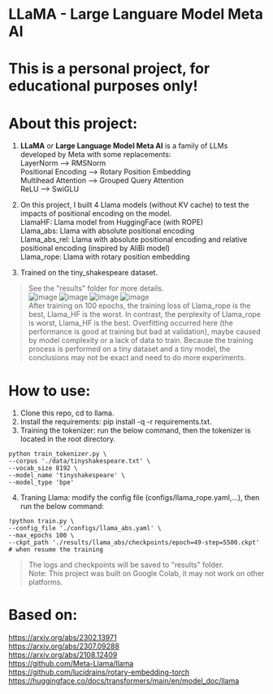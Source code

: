 # LLaMA - Large Languare Model Meta AI
# This is a personal project, for educational purposes only!
# About this project:
1. **LLaMA** or **Large Language Model Meta AI** is a family of LLMs developed by Meta with some replacements: \
   LayerNorm ⟶ RMSNorm \
   Positional Encoding ⟶ Rotary Position Embedding \
   Multihead Attention ⟶ Grouped Query Attention \
   ReLU ⟶ SwiGLU

2. On this project, I built 4 Llama models (without KV cache) to test the impacts of positional encoding on the model. \
   LlamaHF: Llama model from HuggingFace (with ROPE) \
   Llama_abs: Llama with absolute positional encoding \
   Llama_abs_rel: Llama with absolute positional encoding and relative positional encoding (inspired by AliBi model) \
   Llama_rope: Llama with rotary position embedding

3. Trained on the tiny_shakespeare dataset.
> See the "results" folder for more details. \
   ![image](https://github.com/tomsawyer0224/llama/assets/130035084/3ee9e3f9-a09a-47c7-9e7f-9f76d3aa9ff3)
   ![image](https://github.com/tomsawyer0224/llama/assets/130035084/55d77136-d19e-4335-8b67-5b9ccfd5ed9a)
   ![image](https://github.com/tomsawyer0224/llama/assets/130035084/c629c01a-b903-47a8-85de-99452d61f12f)
   ![image](https://github.com/tomsawyer0224/llama/assets/130035084/9c9c5591-6604-4439-85de-d1a3534c0409) \
> After training on 100 epochs, the training loss of Llama_rope is the best, Llama_HF is the worst. In contrast, the perplexity of Llama_rope is worst, Llama_HF is the best. Overfitting occurred here (the performance is good at training but bad at validation), maybe caused by model complexity or a lack of data to train. Because the training process is performed on a tiny dataset and a tiny model, the conclusions may not be exact and need to do more experiments.
# How to use:
1. Clone this repo, cd to llama.
2. Install the requirements: pip install -q -r requirements.txt.
3. Training the tokenizer: run the below command, then the tokenizer is located in the root directory.
```
python train_tokenizer.py \
--corpus './data/tinyshakespeare.txt' \
--vocab_size 8192 \
--model_name 'tinyshakespeare' \
--model_type 'bpe'
```
4. Traning Llama: modify the config file (configs/llama_rope.yaml,...), then run the below command:
```
!python train.py \
--config_file './configs/llama_abs.yaml' \
--max_epochs 100 \
--ckpt_path './results/llama_abs/checkpoints/epoch=49-step=5500.ckpt' # when resume the training
```
> The logs and checkpoints will be saved to "results" folder. \
Note: This project was built on Google Colab, it may not work on other platforms.
# Based on:
https://arxiv.org/abs/2302.13971 \
https://arxiv.org/abs/2307.09288 \
https://arxiv.org/abs/2108.12409 \
https://github.com/Meta-Llama/llama \
https://github.com/lucidrains/rotary-embedding-torch \
https://huggingface.co/docs/transformers/main/en/model_doc/llama
     

     
     
  
